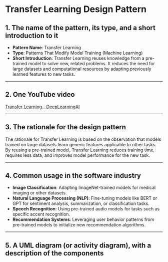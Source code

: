 # Transfer Learning Design Pattern

## 1. The name of the pattern, its type, and a short introduction to it
- **Pattern Name**: Transfer Learning  
- **Type**: Patterns That Modify Model Training (Machine Learning)  
- **Short Introduction**: Transfer Learning reuses knowledge from a pre-trained model to solve new, related problems. It reduces the need for large datasets and computational resources by adapting previously learned features to new tasks.

---

## 2. One YouTube video
[Transfer Learning - DeepLearningAI](https://www.youtube.com/watch?v=yofjFQddwHE&t=24s&ab_channel=DeepLearningAI)

---

## 3. The rationale for the design pattern
The rationale for Transfer Learning is based on the observation that models trained on large datasets learn generic features applicable to other tasks. By reusing a pre-trained model, Transfer Learning reduces training time, requires less data, and improves model performance for the new task.

---

## 4. Common usage in the software industry
- **Image Classification**: Adapting ImageNet-trained models for medical imaging or other datasets.  
- **Natural Language Processing (NLP)**: Fine-tuning models like BERT or GPT for sentiment analysis, summarization, or classification tasks.  
- **Speech Recognition**: Using pre-trained audio models for tasks such as specific accent recognition.  
- **Recommendation Systems**: Leveraging user behavior patterns from pre-trained models to initialize new recommendation algorithms.

---

## 5. A UML diagram (or activity diagram), with a description of the components
